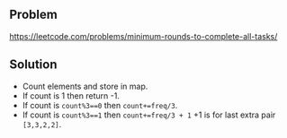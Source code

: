 ## Problem

https://leetcode.com/problems/minimum-rounds-to-complete-all-tasks/

## Solution

- Count elements and store in map.
- If count is 1 then return -1.
- If count is `count%3==0` then `count+=freq/3`.
- If count is `count%3==1` then `count+=freq/3 + 1` +1 is for last extra pair `[3,3,2,2]`.
